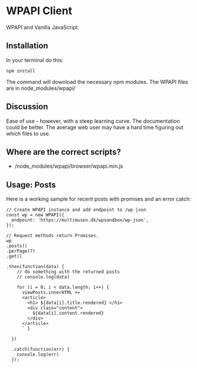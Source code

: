 # WPAPI Client

WPAPI and Vanilla JavaScript.

## Installation

In your terminal do this:

~~~~
npm install
~~~~

The command will download the necessary npm modules. The WPAPI files are in node_modules/wpapi/

## Discussion

Ease of use - however, with a steep learning curve. The documentation could be better. The average web user may have a hard time figuring out which files to use.

## Where are the correct scripts?

* /node_modules/wpapi/browser/wpapi.min.js

## Usage: Posts

Here is a working sample for recent posts with promises and an error catch:

~~~~
// Create WPAPI instance and add endpoint to /wp-json
const wp = new WPAPI({
  endpoint: 'https://multimusen.dk/wpsandbox/wp-json',
});

// Request methods return Promises.
wp
.posts()
.perPage(7)
.get()

.then(function(data) {
    // do something with the returned posts
    // console.log(data)

    for (i = 0; i < data.length; i++) {
      viewPosts.innerHTML += `
      <article>
        <h1> ${data[i].title.rendered} </h1>
        <div class="content">
          ${data[i].content.rendered}
        </div>
      </article>
      ` }

  })

  .catch(function(err) {
    console.log(err)
  });
~~~~
